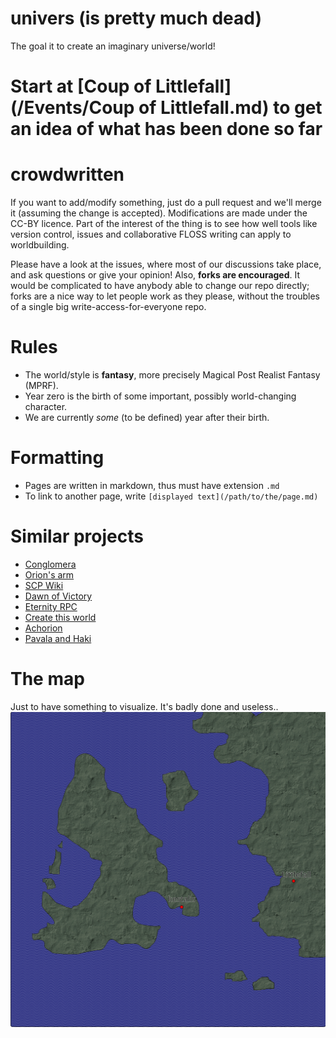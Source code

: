 # univers (is pretty much dead)
The goal it to create an imaginary universe/world!

# Start at [Coup of Littlefall](/Events/Coup of Littlefall.md) to get an idea of what has been done so far

# crowdwritten
If you want to add/modify something, just do a pull request and we'll merge it (assuming the change is accepted).
Modifications are made under the CC-BY licence.
Part of the interest of the thing is to see how well tools like version control, issues and collaborative FLOSS writing can apply
to worldbuilding.

Please have a look at the issues, where most of our discussions take place, and ask questions or give your opinion!
Also, **forks are encouraged**. It would be complicated to have anybody able to change our repo directly; forks are a nice way to let people work as they please, without the troubles of a single big write-access-for-everyone repo.

# Rules
* The world/style is **fantasy**, more precisely Magical Post Realist Fantasy (MPRF).
* Year zero is the birth of some important, possibly world-changing character.
* We are currently *some* (to be defined) year after their birth.

# Formatting
* Pages are written in markdown, thus must have extension `.md`
* To link to another page, write `[displayed text](/path/to/the/page.md)`


# Similar projects
* [Conglomera](http://conglomera.wikia.com/wiki/FAQs/New_User%27s_Guide)
* [Orion's arm](http://www.orionsarm.com/)
* [SCP Wiki](http://www.scp-wiki.net/)
* [Dawn of Victory](http://www.dawnofvictory2289.com/#dawn-of-victory)
* [Eternity RPC](http://board.eternityrpc.com/index.php)
* [Create this world](https://www.reddit.com/r/createthisworld/)
* [Achorion](http://achorion.wikidot.com/)
* [Pavala and Haki](http://universesandbox.com/forum/index.php/topic,14252.0.html)

# The map
Just to have something to visualize. It's badly done and useless..
![map](/map.svg?raw=true)
